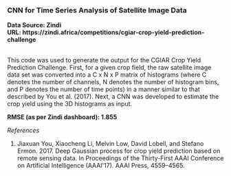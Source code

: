<h3> CNN for Time Series Analysis of Satellite Image Data </h3>
<b> Data Source: Zindi </b> </br>
<b> URL: https://zindi.africa/competitions/cgiar-crop-yield-prediction-challenge </b> </br> </br>

This code was used to generate the output for the CGIAR Crop Yield Prediction Challenge. First, for a given crop field, the raw satellite image data set was converted into a C x N x P matrix of histograms (where C denotes the number of channels, N denotes the number of histogram bins, and P denotes the number of time points) in a manner similar to that described by You et al. (2017). Next, a CNN was developed to estimate the crop yield using the 3D histograms as input.

**RMSE (as per Zindi dashboard): 1.855**

*References*
1. Jiaxuan You, Xiaocheng Li, Melvin Low, David Lobell, and Stefano Ermon. 2017. Deep Gaussian process for crop yield prediction based on remote sensing data. In Proceedings of the Thirty-First AAAI Conference on Artificial Intelligence (AAAI'17). AAAI Press, 4559–4565.
